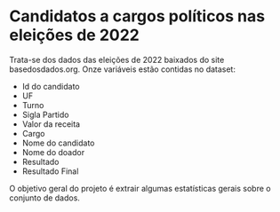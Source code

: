 # Candidatos a cargos políticos nas eleições de 2022

Trata-se dos dados das eleições de 2022 baixados do site basedosdados.org. Onze variáveis estão contidas no dataset:

- Id do candidato
- UF
- Turno
- Sigla Partido
- Valor da receita
- Cargo
- Nome do candidato
- Nome do doador
- Resultado
- Resultado Final

O objetivo geral do projeto é extrair algumas estatísticas gerais sobre o conjunto de dados.
